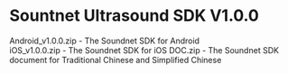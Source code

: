 # Sountnet Ultrasound SDK V1.0.0 

Android_v1.0.0.zip - The Soundnet SDK for Android  
iOS_v1.0.0.zip - The Soundnet SDK for iOS
DOC.zip - The Soundnet SDK document for Traditional Chinese and Simplified Chinese  
